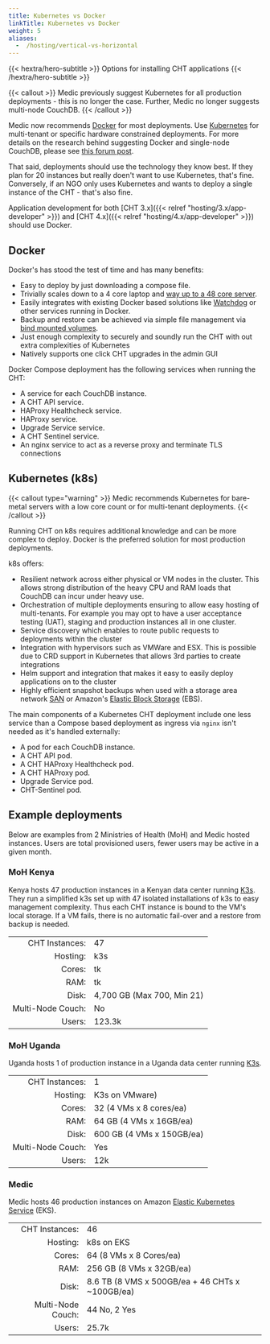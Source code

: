 ```yaml
---
title: Kubernetes vs Docker
linkTitle: Kubernetes vs Docker
weight: 5
aliases:
  -  /hosting/vertical-vs-horizontal
---
```


{{< hextra/hero-subtitle >}}
  Options for installing CHT applications
{{< /hextra/hero-subtitle >}}

{{< callout >}}
Medic previously suggest Kubernetes for all production deployments - this is no longer the case.  Further, Medic no longer suggests multi-node CouchDB.
{{< /callout >}}

Medic now recommends [Docker](/hosting/4.x/docker/) for most deployments. Use [Kubernetes](/hosting/4.x/kubernetes/) for multi-tenant or specific hardware constrained deployments. For more details on the research behind suggesting Docker and single-node CouchDB, please see [this forum post](https://forum.communityhealthtoolkit.org/t/investigate-adding-more-shards-as-a-potential-avenue-for-improved-performance/4831?u=mrjones).

That said, deployments should use the technology they know best. If they plan for 20 instances but really doen't want to use Kubernetes, that's fine.  Conversely, if an NGO only uses Kubernetes and wants to deploy a single instance of the CHT - that's also fine.

Application development for both [CHT 3.x]({{< relref "hosting/3.x/app-developer" >}}) and [CHT 4.x]({{< relref "hosting/4.x/app-developer" >}}) should use Docker.

## Docker 

Docker's has stood the test of time and has many benefits:

* Easy to deploy by just downloading a compose file.
* Trivially scales down to a 4 core laptop and [way up to a 48 core server](https://forum.communityhealthtoolkit.org/t/investigate-adding-more-shards-as-a-potential-avenue-for-improved-performance/4831). 
* Easily integrates with existing Docker based solutions like [Watchdog](/hosting/monitoring/) or other services running in Docker.
* Backup and restore can be achieved via simple file management via [bind mounted volumes](https://docs.docker.com/engine/storage/bind-mounts/).
* Just enough complexity to securely and soundly run the CHT with out extra complexities of Kubernetes 
* Natively supports one click CHT upgrades in the admin GUI

Docker Compose deployment has the following services when running the CHT:

* A service for each CouchDB instance.
* A CHT API service.
* HAProxy Healthcheck service.
* HAProxy service.
* Upgrade Service service.
* A CHT Sentinel service.
* An nginx service to act as a reverse proxy and terminate TLS connections


## Kubernetes (k8s)

{{< callout type="warning" >}}
Medic recommends Kubernetes for bare-metal servers with a low core count or for multi-tenant deployments.
{{< /callout >}}

Running CHT on k8s requires additional knowledge and can be more complex to deploy. Docker is the preferred solution for most production deployments.

k8s offers:

* Resilient network across either physical or VM nodes in the cluster. This allows strong distribution of the heavy CPU and RAM loads that CouchDB can incur under heavy use.
* Orchestration of multiple deployments ensuring to allow easy hosting of multi-tenants. For example you may opt to have a user acceptance testing (UAT), staging and production instances all in one cluster.
* Service discovery which  enables to route public requests to deployments within the cluster
* Integration with hypervisors such as VMWare and ESX. This is possible due to CRD support in Kubernetes that allows 3rd parties to create integrations
* Helm support and integration that makes it easy to easily deploy applications on to the cluster
* Highly efficient snapshot backups when used with a storage area network [SAN](https://en.wikipedia.org/wiki/Storage_area_network) or Amazon's [Elastic Block Storage](https://aws.amazon.com/ebs/) (EBS).

The main components of a Kubernetes CHT deployment include one less service than a Compose based deployment as ingress via `nginx` isn't needed as it's handled externally:

* A pod for each CouchDB instance.
* A CHT API pod.
* A CHT HAProxy Healthcheck pod.
* A CHT HAProxy pod.
* Upgrade Service pod.
* CHT-Sentinel pod.

## Example deployments

Below are examples from 2 Ministries of Health (MoH) and Medic hosted instances.  Users are total provisioned users, fewer users may be active in a given month.

### MoH Kenya

Kenya hosts 47 production instances in a Kenyan data center running [K3s](https://k3s.io/). They run a simplified k3s set up with 47 isolated installations of k3s to easy management complexity.  Thus each CHT instance is bound to the VM's local storage.  If a VM fails, there is no automatic fail-over and a restore from backup is needed.

|                   |                             |
|------------------:|:----------------------------|
|    CHT Instances: | 47                          |
|          Hosting: | k3s                         |
|            Cores: | tk                          |
|              RAM: | tk                          |
|             Disk: | 4,700 GB  (Max 700, Min 21) |
| Multi-Node Couch: | No                          |
|            Users: | 123.3k                      |


<!-- 
sources:

Jul 15th, 2023 Slack
https://medic.slack.com/archives/CBQH2HNJC/p1689443385526589?thread_ts=1689373994.245809&cid=CBQH2HNJC

May 12 2025 Google doc listing instances, users and disk use
MoH Kenya Kubernetes Migration Schedule
https://docs.google.com/spreadsheets/d/1m0TERssHNlJZ-tLdeDUkEKPP_9wr3_uPMlgcjoVbRjc/edit?gid=0#gid=0

-->

### MoH Uganda

Uganda hosts 1 of production instance in a Uganda data center running [K3s](https://k3s.io/).

|                   |                           |
|------------------:|:--------------------------|
|    CHT Instances: | 1                         |
|          Hosting: | K3s on VMware)            |
|            Cores: | 32 (4 VMs x 8 cores/ea)   |
|              RAM: | 64 GB (4 VMs x 16GB/ea)   |
|             Disk: | 600 GB (4 VMs x 150GB/ea) |
| Multi-Node Couch: | Yes                       |
|            Users: | 12k                       |

<!-- 
sources:

May 2nd,2024 Slack
https://medic.slack.com/archives/C06TP97HRMZ/p1714639214379159

-->


### Medic

Medic hosts 46 production instances on Amazon [Elastic Kubernetes Service](https://docs.aws.amazon.com/eks/latest/userguide/what-is-eks.html) (EKS).

|                   |                                                 |
|------------------:|:------------------------------------------------|
|    CHT Instances: | 46                                              |
|          Hosting: | k8s on EKS                                      |
|            Cores: | 64 (8 VMs x 8 Cores/ea)                         |
|              RAM: | 256 GB (8 VMs x 32GB/ea)                        |
|             Disk: | 8.6 TB (8 VMS x 500GB/ea + 46 CHTs x ~100GB/ea) |
| Multi-Node Couch: | 44 No, 2 Yes                                    |
|            Users: | 25.7k                                           |


<!-- 
sources:

MoH Mali CHW & Togo are multi-node

There's 8VMs listed in the "Host" drop down on this dashboard:
https://observability.app.medicmobile.org/d/rYdddlPWk/node-exporter-full?orgId=1&refresh=1m&from=now-5m&to=now

Namespaces taken from observability counts up to 47. as well as 12 support sytems not counted
achham-ne
bardiya-ne
bhaktapur-ne-prod
bhojpur-ne-prod
care-sindhuli-prod
cht-app-prod
cht-covid-prod
dhankuta-ne-prod
dho-baitadi-prod
dho-bajura-ne-prod
dho-dadeldhura-ne-prod
dho-rasuwa-ne-prod
dho-sindhupalchowk-ne-prod
dho-sunsari-ne-prod
dpho-banke-prod
dpho-kanchanpur-prod
dpho-pyuthan-ne-prod
gandaki-prod
humla-ne-prod
jajarkot-ne
kailali-ne-prod
kalikot-ne
kfn-ilam-prod
lumbini-ne-prod
lumbini-prod
malaria-consortium-prod
moh-civ-prod
moh-mali-supervisor-prod
moh-siaya-prod
moh-togo-prod
moh-ug-uncdf-prod
moh-zanzibar-prod
morang-ne-prod
msf-goma-prod
ohw-dhading-prod
panchthar-ne-prod
pih-malawi-prod
prod-disc-mali
rolpa-ne-prod
safaridoctors-ke
safesimbaglug-ne-prod
salyan-ne-prod
sankhuwashabha-ne-prod
srhgorkha-ne-prod
syangja-ne-prod
walling-prod

superset4
postgres-to-dhis2-test
medic-deliverybot-prod
medic-observability
kube-system
gandaki-superset
cert-manager
airbyte
auto-ssh-rdbms
test-upgrade-service-prod
users-chis-prod
moh-togo-superset
safari-doctors-superset

========================

Export from Watchdog version table on May 2025

https://watchdog.app.medicmobile.org/d/acac0e0f-d7c9-4be2-a8f2-10dc71772980/deployments-by-version?orgId=1&refresh=30s

instance	Version	Users (30 Day Avg)	Provisioned Users
panchthar-ne.app.medicmobile.org	4.18.0	1	72
dhankuta-ne.app.medicmobile.org	4.18.0	29	106
dho-sunsari-ne.app.medicmobile.org	4.18.0	3	121
waling.app.medicmobile.org	4.18.0	17	22
dpho-banke.app.medicmobile.org	4.18.0	1	24
dho-baitadi.app.medicmobile.org	4.18.0	37	168
kalikot-ne.app.medicmobile.org	4.18.0	30	141
achham-ne.app.medicmobile.org	4.18.0	16	138
bardiya-ne.app.medicmobile.org	4.18.0	21	98
morang-ne.app.medicmobile.org	4.18.0	6	139
rolpa-ne.app.medicmobile.org	4.18.0	10	232
dho-sindhupalchowk-ne.app.medicmobile.org	4.18.0	83	288
sankhuwashabha-ne.app.medicmobile.org	4.18.0	3	62
care-sindhuli.app.medicmobile.org	4.18.0	1	44
moh-togo.app.medicmobile.org	4.9.0	230	7990
dho-dadeldhura-ne.app.medicmobile.org	4.18.0	1	29
syangja-ne.app.medicmobile.org	3.17.2	0	59
srhgorkha.app.medicmobile.org	3.17.2	0	31
dpho-pyuthan-ne.app.medicmobile.org	4.18.0	3	28
ohw-dhading.app.medicmobile.org	4.18.0	71	172
salyan-ne.app.medicmobile.org	4.18.0	8	84
kailali-ne.app.medicmobile.org	4.18.0	24	115
supervisor-moh-mali.app.medicmobile.org	3.15.0	282	308
humla-ne.app.medicmobile.org	4.18.0	1	30
dho-bajura-ne.app.medicmobile.org	4.18.0	1	21
moh-civ.app.medicmobile.org	4.9.0	1406	1870
dho-rasuwa-ne.app.medicmobile.org	4.18.0	2	42
jajarkot-ne.app.medicmobile.org	4.18.0	8	101
kfn-ilam.app.medicmobile.org	4.18.0	5	100
bhojpur-ne.app.medicmobile.org	4.18.0	8	91
lumbini.app.medicmobile.org	4.18.0	88	285
bhaktapur-ne.app.medicmobile.org	4.18.0	12	113
gandaki.app.medicmobile.org	4.18.0	715	1919
disc-mali.ml	4.10.0	2427	6088
safaridoctors-ke.app.medicmobile.org	4.9.0	25	43
dpho-kanchanpur.app.medicmobile.org	4.18.0	35	194
bajhang-ne.app.medicmobile.org	4.18.0	72	199
cht.mali.prod.musohealth.app	4.15.0	468	585
lumbini-ne.app.medicmobile.org	4.18.0	431	511
moh-zanzibar.app.medicmobile.org	4.5.2	1225	2952
chis.dohs.gov.np	4.18.0	55	95

-->
